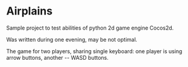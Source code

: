 # Airplains

Sample project to test abilities of python 2d game engine Cocos2d.

Was written during one evening, may be not optimal.

The game for two players, sharing single keyboard: one player is using arrow buttons, another -- WASD buttons.
